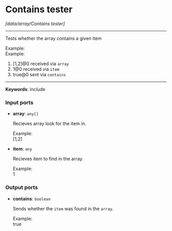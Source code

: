 # Contains tester

_[data/array/Contains tester]_

---

Tests whether the array contains a given item  
  
Example:  
Example:  
1. [1,2]@0 received via `array`   
2. 1@0 received via `item`   
3. true@0 sent via `contains`  

---

__Keywords__: include

### Input ports

* __array__: ` any[] `


    Recieves array look for the item in.  
      
    Example:  
    [1,2]  


* __item__: ` any `


    Recieves item to find in the array.  
      
    Example:  
     1  

### Output ports

* __contains__: ` boolean `


    Sends whether the `item` was found in the `array`.  
      
    Example:  
    true  


